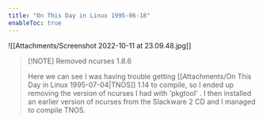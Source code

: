 ```yaml
---
title: "On This Day in Linux 1995-06-18"
enableToc: true
---
```

![[Attachments/Screenshot 2022-10-11 at 23.09.48.jpg]]
> [!NOTE] Removed ncurses 1.8.6
> 
> Here we can see I was having trouble getting [[Attachments/On This Day in Linux 1995-07-04|TNOS]] 1.14 to compile, so I ended up removing the version of ncurses I had with 'pkgtool' . I then installed an earlier version of ncurses from the Slackware 2 CD and I managed to compile TNOS.
